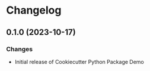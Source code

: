 # Changelog

## 0.1.0 (2023-10-17)

### Changes

-   Initial release of Cookiecutter Python Package Demo

